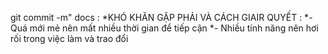 git commit -m" docs :
*KHÓ KHĂN GẶP PHẢI VÀ CÁCH GIAIR QUYẾT  :
*- Quá mới mẻ nên mất nhiều thời gian để tiếp cận 
*- Nhiều tính năng nên hơi rối trong việc làm và trao đổi
